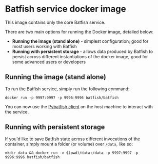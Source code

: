 # Batfish service docker image

This image contains only the core Batfish service.

There are two main options for running the Docker image, detailed below:
* __Running the image (stand alone)__ - simplest configuration; good for most users working with Batfish
* __Running with persistent storage__ - allows data produced by Batfish to persist across different instantiations of the docker image; good for some advanced users or developers

## Running the image (stand alone)

To run the Batfish service, simply run the following command:

`docker run -p 9997:9997 -p 9996:9996 batfish/batfish`

You can now use the [Pybatfish client](https://github.com/batfish/pybatfish) on the host machine to interact with the service.

## Running with persistent storage

If you'd like to save Batfish state across different invocations of the container, simply mount a folder (or volume) over `/data`, like so:

`mkdir data && docker run -v $(pwd)/data:/data -p 9997:9997 -p 9996:9996 batfish/batfish`
